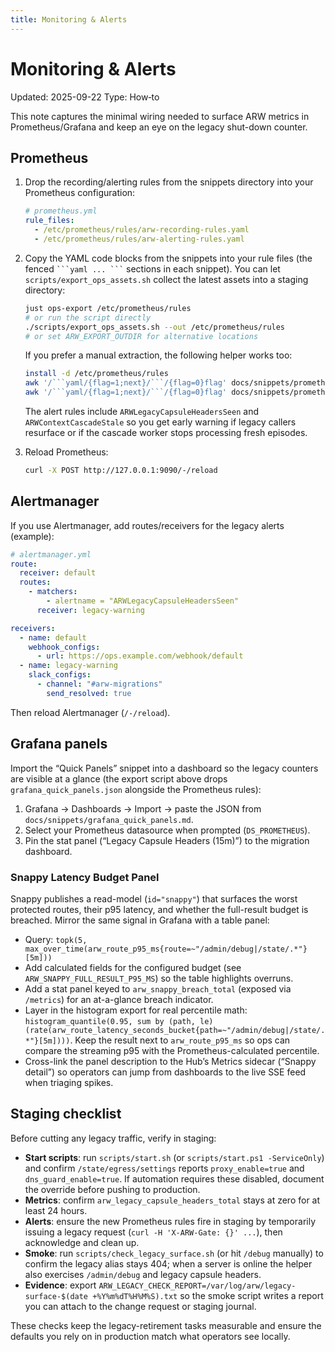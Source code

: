 ```yaml
---
title: Monitoring & Alerts
---
```


# Monitoring & Alerts

Updated: 2025-09-22
Type: How‑to

This note captures the minimal wiring needed to surface ARW metrics in Prometheus/Grafana and keep an eye on the legacy shut-down counter.

## Prometheus

1. Drop the recording/alerting rules from the snippets directory into your Prometheus configuration:
   ```yaml
   # prometheus.yml
   rule_files:
     - /etc/prometheus/rules/arw-recording-rules.yaml
     - /etc/prometheus/rules/arw-alerting-rules.yaml
   ```

2. Copy the YAML code blocks from the snippets into your rule files (the fenced ` ```yaml ... ``` ` sections in each snippet). You can let `scripts/export_ops_assets.sh` collect the latest assets into a staging directory:
   ```bash
   just ops-export /etc/prometheus/rules
   # or run the script directly
   ./scripts/export_ops_assets.sh --out /etc/prometheus/rules
   # or set ARW_EXPORT_OUTDIR for alternative locations
   ```
   If you prefer a manual extraction, the following helper works too:
   ```bash
   install -d /etc/prometheus/rules
   awk '/```yaml/{flag=1;next}/```/{flag=0}flag' docs/snippets/prometheus_recording_rules.md > /etc/prometheus/rules/arw-recording-rules.yaml
   awk '/```yaml/{flag=1;next}/```/{flag=0}flag' docs/snippets/prometheus_alerting_rules.md > /etc/prometheus/rules/arw-alerting-rules.yaml
   ```

   The alert rules include `ARWLegacyCapsuleHeadersSeen` and `ARWContextCascadeStale` so you get early warning if legacy callers resurface or if the cascade worker stops processing fresh episodes.

3. Reload Prometheus:
   ```bash
   curl -X POST http://127.0.0.1:9090/-/reload
   ```

## Alertmanager

If you use Alertmanager, add routes/receivers for the legacy alerts (example):

```yaml
# alertmanager.yml
route:
  receiver: default
  routes:
    - matchers:
        - alertname = "ARWLegacyCapsuleHeadersSeen"
      receiver: legacy-warning

receivers:
  - name: default
    webhook_configs:
      - url: https://ops.example.com/webhook/default
  - name: legacy-warning
    slack_configs:
      - channel: "#arw-migrations"
        send_resolved: true
```

Then reload Alertmanager (`/-/reload`).

## Grafana panels

Import the “Quick Panels” snippet into a dashboard so the legacy counters are visible at a glance (the export script above drops `grafana_quick_panels.json` alongside the Prometheus rules):

1. Grafana → Dashboards → Import → paste the JSON from `docs/snippets/grafana_quick_panels.md`.
2. Select your Prometheus datasource when prompted (`DS_PROMETHEUS`).
3. Pin the stat panel (“Legacy Capsule Headers (15m)”) to the migration dashboard.

### Snappy Latency Budget Panel

Snappy publishes a read-model (`id="snappy"`) that surfaces the worst protected routes, their p95 latency, and whether the full-result budget is breached. Mirror the same signal in Grafana with a table panel:

- Query: `topk(5, max_over_time(arw_route_p95_ms{route=~"/admin/debug|/state/.*"}[5m]))`
- Add calculated fields for the configured budget (see `ARW_SNAPPY_FULL_RESULT_P95_MS`) so the table highlights overruns.
- Add a stat panel keyed to `arw_snappy_breach_total` (exposed via `/metrics`) for an at-a-glance breach indicator.
- Layer in the histogram export for real percentile math: `histogram_quantile(0.95, sum by (path, le)(rate(arw_route_latency_seconds_bucket{path=~"/admin/debug|/state/.*"}[5m])))`. Keep the result next to `arw_route_p95_ms` so ops can compare the streaming p95 with the Prometheus-calculated percentile.
- Cross-link the panel description to the Hub’s Metrics sidecar (“Snappy detail”) so operators can jump from dashboards to the live SSE feed when triaging spikes.

## Staging checklist

Before cutting any legacy traffic, verify in staging:

- **Start scripts**: run `scripts/start.sh` (or `scripts/start.ps1 -ServiceOnly`) and confirm `/state/egress/settings` reports `proxy_enable=true` and `dns_guard_enable=true`. If automation requires these disabled, document the override before pushing to production.
- **Metrics**: confirm `arw_legacy_capsule_headers_total` stays at zero for at least 24 hours.
- **Alerts**: ensure the new Prometheus rules fire in staging by temporarily issuing a legacy request (`curl -H 'X-ARW-Gate: {}' ...`), then acknowledge and clean up.
- **Smoke**: run `scripts/check_legacy_surface.sh` (or hit `/debug` manually) to confirm the legacy alias stays 404; when a server is online the helper also exercises `/admin/debug` and legacy capsule headers.
- **Evidence**: export `ARW_LEGACY_CHECK_REPORT=/var/log/arw/legacy-surface-$(date +%Y%m%dT%H%M%S).txt` so the smoke script writes a report you can attach to the change request or staging journal.

These checks keep the legacy-retirement tasks measurable and ensure the defaults you rely on in production match what operators see locally.
